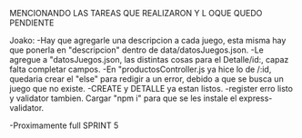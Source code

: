 MENCIONANDO LAS TAREAS QUE REALIZARON Y L OQUE QUEDO PENDIENTE


Joako: 
-Hay que agregarle una descripcion a cada juego, esta misma hay que ponerla en "descripcion" dentro de data/datosJuegos.json.
-Le agregue a "datosJuegos.json, las distintas cosas para el Detalle/id:, capaz falta completar campos.
-En "productosController.js ya hice lo de /:id, quedaria crear el "else" para redigir a un error, debido a que se busca un juego que no existe.
-CREATE y DETALLE ya estan listos.
-register erro listo y validator tambien. Cargar "npm i" para que se les instale el express-validator.


-Proximamente full SPRINT 5
